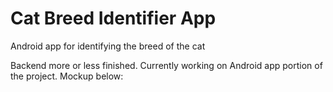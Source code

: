 # Cat Breed Identifier App
Android app for identifying the breed of the cat

Backend more or less finished. Currently working on Android app portion of the project. 
Mockup below:
